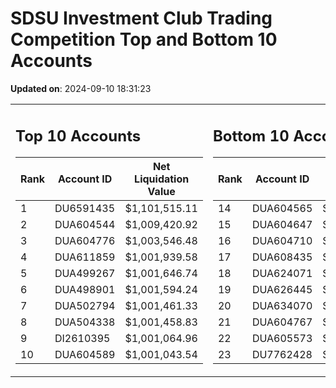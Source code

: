 # SDSU Investment Club Trading Competition Top and Bottom 10 Accounts

**Updated on**: 2024-09-10 18:31:23

<table><tr><td valign="top">

## Top 10 Accounts
| Rank | Account ID | Net Liquidation Value |
|------|------------|----------------------|
| 1 | DU6591435 | $1,101,515.11 |
| 2 | DUA604544 | $1,009,420.92 |
| 3 | DUA604776 | $1,003,546.48 |
| 4 | DUA611859 | $1,001,939.58 |
| 5 | DUA499267 | $1,001,646.74 |
| 6 | DUA498901 | $1,001,594.24 |
| 7 | DUA502794 | $1,001,461.33 |
| 8 | DUA504338 | $1,001,458.83 |
| 9 | DI2610395 | $1,001,064.96 |
| 10 | DUA604589 | $1,001,043.54 |
</td><td valign="top">

## Bottom 10 Accounts
| Rank | Account ID | Net Liquidation Value |
|------|------------|----------------------|
| 14 | DUA604565 | $1,000,398.49 |
| 15 | DUA604647 | $1,000,398.49 |
| 16 | DUA604710 | $1,000,398.49 |
| 17 | DUA608435 | $1,000,000.00 |
| 18 | DUA624071 | $1,000,000.00 |
| 19 | DUA626445 | $1,000,000.00 |
| 20 | DUA634070 | $1,000,000.00 |
| 21 | DUA604767 | $999,248.89 |
| 22 | DUA605573 | $998,702.48 |
| 23 | DU7762428 | $988,072.65 |
</td></tr></table>
